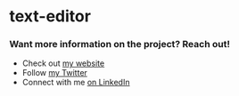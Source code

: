 # text-editor

### Want more information on the project? Reach out!

- Check out [my website](https://www.imfaisalkhalid.com/)
- Follow [my Twitter](https://twitter.com/ImFaisalKhalid)
- Connect with me [on LinkedIn](https://www.linkedin.com/in/Imfaisalkhalid/)
